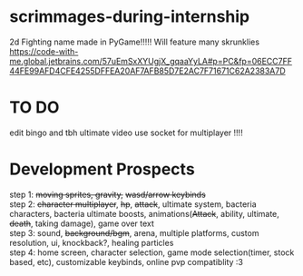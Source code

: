 # scrimmages-during-internship
2d Fighting name made in PyGame!!!!!
Will feature many skrunklies
https://code-with-me.global.jetbrains.com/57uEmSxXYUgjX_gqaaYyLA#p=PC&fp=06ECC7FF44FE99AFD4CFE4255DFFEA20AF7AFB85D7E2AC7F71671C62A2383A7D
# TO DO
edit bingo and tbh ultimate video 
use socket for multiplayer !!!!  




# Development Prospects
step 1: ~~moving sprites, gravity,~~ ~~wasd/arrow keybinds~~  
step 2: ~~character multiplayer~~, ~~hp~~, ~~attack~~, ultimate system, bacteria characters, bacteria ultimate boosts, animations(~~Attack~~, ability, ultimate, ~~death~~, taking damage), game over text  
step 3: sound, ~~background/bgm~~, arena, multiple platforms, custom resolution, ui, knockback?, healing particles  
step 4: home screen, character selection, game mode selection(timer, stock based, etc), customizable keybinds, online pvp compatiblity :3
